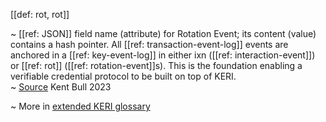 [[def: rot, rot]]

~ [[ref: JSON]] field name (attribute) for Rotation Event; its content (value) contains a hash pointer. All [[ref: transaction-event-log]] events are anchored in a [[ref: key-event-log]] in either ixn ([[ref: interaction-event]]) or [[ref: rot]] ([[ref: rotation-event]]s). This is the foundation enabling a verifiable credential protocol to be built on top of KERI.  
~ [Source](https://kentbull.com/2023/03/09/keri-tutorial-series-treasure-hunting-in-abydos-issuing-and-verifying-a-credential-acdc/) Kent Bull 2023

~ More in <a href="https://weboftrust.github.io/WOT-terms/docs/glossary/rot">extended KERI glossary</a>
